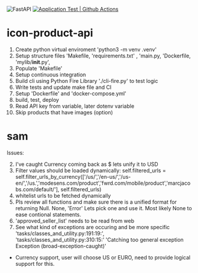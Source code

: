 ![FastAPI](https://img.shields.io/badge/FastAPI-005571?style=for-the-badge&logo=fastapi)
[![Application Test | Github Actions](https://github.com/nikiconluxury/icon-product-api/actions/workflows/devops.yml/badge.svg)](https://github.com/nikiconluxury/icon-product-api/actions/workflows/devops.yml)


# icon-product-api

1. Create python virtual enviroment 'python3 -m venv .venv'
2. Setup structure files 'Makefile, 'requirements.txt' , 'main.py, 'Dockerfile, 'mylib/__init__.py', 
3. Populate 'Makefile'
4. Setup continuous integration
5. Build cli using Python Fire Library './cli-fire.py' to test logic
6. Write tests and update make file and CI
7. Setup 'Dockerfile' and 'docker-compose.yml'
8. build, test, deploy
7. Read API key from variable, later dotenv variable
8. Skip products that have images (option)
# sam


Issues:

2. I've caught Currency coming back as $ lets unify it to USD
3. Filter values should be loaded dynamically: self.filtered_urls = self.filter_urls_by_currency(['/us/','/en-us/','/us-en/','/us.','modesens.com/product','fwrd.com/mobile/product','marcjacobs.com/default/'], self.filtered_urls)
4. whitelist urls to be fetched dynamically
5. Pls review all functions and make sure there is a unified format for returning Null. None, 'Error' Lets pick one and use it. Most likely None to ease contional statements. 
8. 'approved_seller_list' needs to be read from web
9. See what kind of exceptions are occuring and be more specific 'tasks/classes_and_utility.py:191:19:', 'tasks/classes_and_utility.py:310:15:' 'Catching too general exception Exception (broad-exception-caught)'

- Currency support, user will choose US or EURO, need to provide logical support for this.


